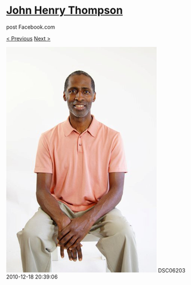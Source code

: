 # [John Henry Thompson](../README.md)
post Facebook.com

[< Previous](2010-12-18-11.md) [Next >](2010-12-18-13.md)

[![](../media/2010-12-18/Fam-2010-DSC06203.jpg)](../README.md)
DSC06203
2010-12-18 20:39:06